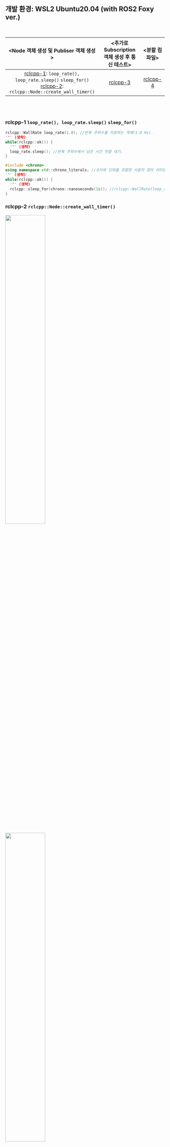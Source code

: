 ## 개발 환경: WSL2 Ubuntu20.04 (with ROS2 Foxy ver.)

<br/>

|**<Node 객체 생성 및 Publiser 객체 생성>**|**<추가로 Subscription 객체 생성 후 통신 테스트>**|**<분할 컴파일>**|
|:---:|:---:|:---:|
|[rclcpp-1](https://github.com/jogeonuuuu/ROS2/tree/main/src/rclcpp/rclcpp-1): ``loop_rate(), loop_rate.sleep()`` ``sleep_for()`` </br>[rclcpp-2](https://github.com/jogeonuuuu/ROS2/tree/main/src/rclcpp/rclcpp-2): ``rclcpp::Node::create_wall_timer()``|[rclcpp-3](https://github.com/jogeonuuuu/ROS2/tree/main/src/rclcpp/rclcpp-3)|[rclcpp-4](https://github.com/jogeonuuuu/ROS2/tree/main/src/rclcpp/rclcpp-4)

<br/><br/>

### **rclcpp-1** ``loop_rate(), loop_rate.sleep()`` ``sleep_for()``
   ```cpp
   rclcpp::WallRate loop_rate(1.0); //반복 주파수를 저장하는 객체(1.0 Hz).
   ''' (생략)
   while(rclcpp::ok()) {
     ''' (생략)
     loop_rate.sleep(); //반복 주파수에서 남은 시간 만큼 대기.
   }
   ```
   ```cpp
   #include <chrono>
   using namespace std::chrono_literals; //숫자와 단위를 포함한 사용자 정의 리터럴을 사용할 때. 
   ''' (생략)
   while(rclcpp::ok()) {
     ''' (생략)
     rclcpp::sleep_for(chrono::nanoseconds(1s)); //rclcpp::WallRate(loop_rate(), loop_rate.sleep())을 하나로 묶은 개념.
   }
   ```
### **rclcpp-2** ``rclcpp::Node::create_wall_timer()``
<img src="https://github.com/user-attachments/assets/d3780af5-8842-4cb9-8aa5-d3459860ef8a" width="50%" height="50%">
<img src="https://github.com/user-attachments/assets/8a4948e7-f954-43bc-ae01-741eba9d558e" width="50%" height="50%">

   ```
   rclcpp::WallTimer 클래스: 토픽 통신시 주기적으로 메시지를 전송하고 싶을 때 주기적인 타이머 이벤트를 발생시키는 클래스.
   rclcpp::Node::create_wall_timer 함수를 이용하여 동적객체를 생성.
   ```
   ```cpp
   #include <chrono>
   #include <functional> //std::function<void()>
   using namespace std::chrono_literals;
   ''' (생략: callback함수 정의)
   std::function<void()> fn = std::bind(callback, node, pub); //callback함수 들어갈 인자들(node(node_name), pub(topic_name)).
   rclcpp::TimerBase::SharedPtr timer_ = this->create_wall_timer(50ms, std::bind()); //두 번째 매개변수인 CallBackT의 자료형은 std::function<void()>로 만들어야 됨.
                                                                                     //타이머 이벤트 주기와 콜백함수가 등록된 shared_ptr(SharedPtr) 객체
                                                                                     //TimerBase인 이유: ?
                                                                                     //std::shared_ptr<X> = X:SharedPtr
   rclcpp::spin(node); //"node"가 가리키는 노드의 실행을 무한히 반복.
                       
   ```

### **rclcpp-3**
<img src="https://github.com/user-attachments/assets/92d33fcf-35e2-4313-b90e-0a82260a8b45" width="50%" height="50%">


<br/><br/>
-----------------------------------------------------------------------
<br/><br/>


[ROS2 foxy Document](https://docs.ros.org/en/foxy/index.html) / [rclcpp](https://docs.ros2.org/foxy/api/rclcpp/index.html)

**<Message Interface>**   
소스코드에서 *message interface headerfile*은 별도 포함해야 됨. (ex: `#include "std_msgs/msg/string.hpp“`)   
**설치 경로:** /opt/ros/foxy/(std_msgs, geometry_msgs, sensor_msgs)/msg/*.hpp

<img src="https://github.com/user-attachments/assets/3ff140fd-7569-405d-9e26-9ecc628105bd" width="70%" height="70%">
